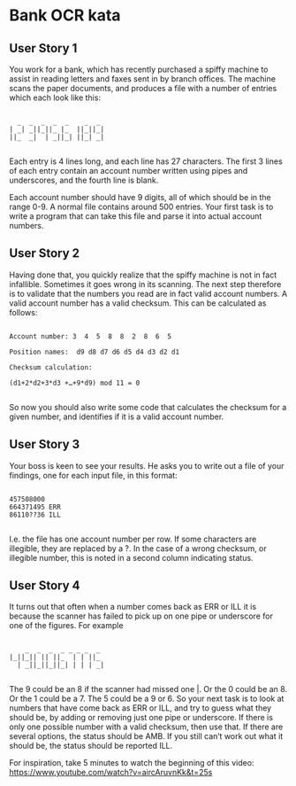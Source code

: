 Bank OCR kata
=============

User Story 1
------------

You work for a bank, which has recently purchased a spiffy machine to assist in reading letters and faxes sent in by branch offices. The machine scans the paper documents, and produces a file with a number of entries which each look like this:

<pre><code>
  _  _  _  _  _    _  _
| _| _||_||_ |_  ||_||_|
||_  _|  | _||_| ||_| _|

</pre></code>

Each entry is 4 lines long, and each line has 27 characters. The first 3 lines of each entry contain an account number written using pipes and underscores, and the fourth line is blank. 

Each account number should have 9 digits, all of which should be in the range 0-9. A normal file contains around 500 entries. Your first task is to write a program that can take this file and parse it into actual account numbers.

User Story 2
------------

Having done that, you quickly realize that the spiffy machine is not in fact infallible. Sometimes it goes wrong in its scanning. The next step therefore is to validate that the numbers you read are in fact valid account numbers. A valid account number has a valid checksum. This can be calculated as follows:

<pre><code>
Account number: 3  4  5  8  8  2  8  6  5

Position names:  d9 d8 d7 d6 d5 d4 d3 d2 d1

Checksum calculation:

(d1+2*d2+3*d3 +…+9*d9) mod 11 = 0

</pre></code>

So now you should also write some code that calculates the checksum for a given number, and identifies if it is a valid account number.

User Story 3
------------

Your boss is keen to see your results. He asks you to write out a file of your findings, one for each input file, in this format:
<pre><code>
457508000
664371495 ERR
86110??36 ILL

</pre></code>

I.e. the file has one account number per row. If some characters are illegible, they are replaced by a ?. In the case of a wrong checksum, or illegible number, this is noted in a second column indicating status.

User Story 4
------------

It turns out that often when a number comes back as ERR or ILL it is because the scanner has failed to pick up on one pipe or underscore for one of the figures. For example
<pre><code>
    _  _  _  _ _ _ _  _
|_||_|| || ||_  | | ||_
  | _||_||_||_| | | | _|

</pre></code>

The 9 could be an 8 if the scanner had missed one |. Or the 0 could be an 8. Or the 1 could be a 7. The 5 could be a 9 or 6. So your next task is to look at numbers that have come back as ERR or ILL, and try to guess what they should be, by adding or removing just one pipe or underscore. If there is only one possible number with a valid checksum, then use that. If there are several options, the status should be AMB. If you still can’t work out what it should be, the status should be reported ILL.

For inspiration, take 5 minutes to watch the beginning of this video:
<https://www.youtube.com/watch?v=aircAruvnKk&t=25s>
